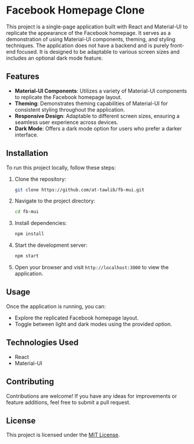 # Facebook Homepage Clone

This project is a single-page application built with React and Material-UI to replicate the appearance of the Facebook homepage. It serves as a demonstration of using Material-UI components, theming, and styling techniques. The application does not have a backend and is purely front-end focused. It is designed to be adaptable to various screen sizes and includes an optional dark mode feature.

## Features

- **Material-UI Components**: Utilizes a variety of Material-UI components to replicate the Facebook homepage layout.
- **Theming**: Demonstrates theming capabilities of Material-UI for consistent styling throughout the application.
- **Responsive Design**: Adaptable to different screen sizes, ensuring a seamless user experience across devices.
- **Dark Mode**: Offers a dark mode option for users who prefer a darker interface.

## Installation

To run this project locally, follow these steps:

1. Clone the repository:

    ```bash
    git clone https://github.com/at-tawlib/fb-mui.git
    ```

2. Navigate to the project directory:

    ```bash
    cd fb-mui
    ```

3. Install dependencies:

    ```bash
    npm install
    ```

4. Start the development server:

    ```bash
    npm start
    ```

5. Open your browser and visit `http://localhost:3000` to view the application.

## Usage

Once the application is running, you can:

- Explore the replicated Facebook homepage layout.
- Toggle between light and dark modes using the provided option.

## Technologies Used

- React
- Material-UI

## Contributing

Contributions are welcome! If you have any ideas for improvements or feature additions, feel free to submit a pull request.

## License

This project is licensed under the [MIT License](LICENSE).
